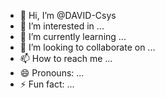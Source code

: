 - 👋 Hi, I’m @DAVID-Csys
- 👀 I’m interested in ...
- 🌱 I’m currently learning ...
- 💞️ I’m looking to collaborate on ...
- 📫 How to reach me ...
- 😄 Pronouns: ...
- ⚡ Fun fact: ...

<!---
DAVID-Csys/DAVID-Csys is a ✨ special ✨ repository because its `README.md` (this file) appears on your GitHub profile.
You can click the Preview link to take a look at your changes.
--->
